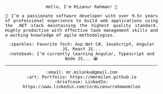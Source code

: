 <p align="center">
  <samp>
    Hello, I'm Mizanur Rahman! 👋 <br>
  </samp>
</p>
<p align="justify">
  <samp>
    💬 I’m a passionate software developer with over 9.5+ years of professional experience to build web applications using the .NET stack maintaining the highest quality standard. Highly productive with effective task management skills and a working knowledge of agile methodologies.
  </samp>
</p>
<p align="center">
  <samp>
    :sparkles: Favorite Tech: Asp.Net C#, JavaScript, Angular JS, React JS... <br>
    :notebook: I’m currently learning Angular, Typescript and Node JS... 😭  <br>
  </samp>
</p>
<hr></hr>
<p align="center">
  <samp>   
    :email:	mr.milonku@gmail.com <br>
    :art: Portfolio: https://mmrmilon.github.io <br>
    :briefcase: LinkedIn: https://www.linkedin.com/in/mizanurrahmanmilon <br>
  </samp>
</p>

